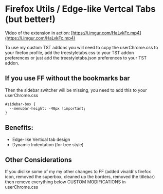# Firefox Utils / Edge-like Vertcal Tabs (but better!)

Video of the extension in action: [https://i.imgur.com/HaLvkFc.mp4](https://i.imgur.com/HaLvkFc.mp4)

To use my custom TST addons you will need to copy the userChrome.css to your firefox profile, add the treestyletabs.css to your TST addon preferences or just add the treestyletabs.json preferences to your TST addon.

## If you use FF without the bookmarks bar

Then the sidebar switcher will be missing, you need to add this to your userChrome.css

```
#sidebar-box {
  --menubar-height: -40px !important;
}
```

## Benefits:

  - Edge-like Vertical tab design 
  - Dynamic Indentation (for tree style)

## Other Considerations

If you dislike some of my my other changes to FF (added vivaldi's firefox icon, removed the superbox, cleaned up the borders, removed the titlebar) then remove everything below CUSTOM MODIFICATIONS in userChrome.css
